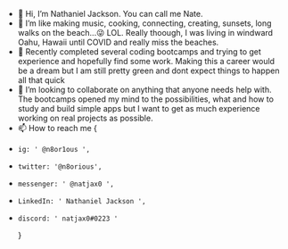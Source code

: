 - 👋 Hi, I’m Nathaniel Jackson. You can call me Nate.
- 👀 I’m like making music, cooking, connecting, creating, sunsets, long walks on the beach...😜 
LOL. Really thoough, I was living in windward Oahu, Hawaii until COVID and really miss the beaches.  
- 🌱 Recently completed several coding bootcamps and trying to get experience and hopefully find some work. Making this a career would be a dream but I am still pretty green and dont expect things to happen all that quick
- 💞️ I’m looking to collaborate on anything that anyone needs help with. The bootcamps opened my mind to the possibilities, what and how to study and build simple apps but I want to get as much experience working on real projects as possible.
- 📫 How to reach me {
-     ig: ' @n8or1ous ',
-     twitter: '@n8orious',
-     messenger: ' @natjax0 ',
-     LinkedIn: ' Nathaniel Jackson ',
-     discord: ' natjax0#0223 '
    }

<!---
N8ori0us/N8ori0us is a ✨ special ✨ repository because its `README.md` (this file) appears on your GitHub profile.
You can click the Preview link to take a look at your changes.
--->
